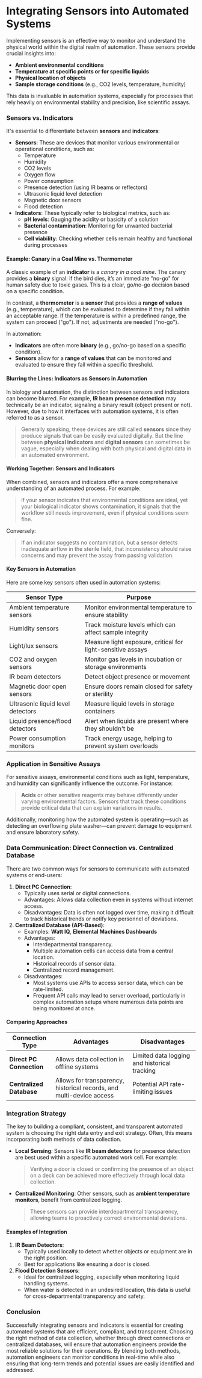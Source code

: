 # Integrating Sensors into Automated Systems

Implementing sensors is an effective way to monitor and understand the physical world within the digital realm of automation. These sensors provide crucial insights into:

* **Ambient environmental conditions**
* **Temperature at specific points or for specific liquids**
* **Physical location of objects**
* **Sample storage conditions** (e.g., CO2 levels, temperature, humidity)

This data is invaluable in automation systems, especially for processes that rely heavily on environmental stability and precision, like scientific assays.

### Sensors vs. Indicators

It's essential to differentiate between **sensors** and **indicators**:

* **Sensors**: These are devices that monitor various environmental or operational conditions, such as:
  * Temperature
  * Humidity
  * CO2 levels
  * Oxygen flow
  * Power consumption
  * Presence detection (using IR beams or reflectors)
  * Ultrasonic liquid level detection
  * Magnetic door sensors
  * Flood detection
* **Indicators**: These typically refer to biological metrics, such as:
  * **pH levels**: Gauging the acidity or basicity of a solution
  * **Bacterial contamination**: Monitoring for unwanted bacterial presence
  * **Cell viability**: Checking whether cells remain healthy and functional during processes

#### Example: Canary in a Coal Mine vs. Thermometer

A classic example of an **indicator** is a _canary in a coal mine_. The canary provides a **binary** signal: if the bird dies, it’s an immediate "no-go" for human safety due to toxic gases. This is a clear, go/no-go decision based on a specific condition.

In contrast, a **thermometer** is a **sensor** that provides a **range of values** (e.g., temperature), which can be evaluated to determine if they fall within an acceptable range. If the temperature is within a predefined range, the system can proceed ("go"). If not, adjustments are needed ("no-go").

In automation:

* **Indicators** are often more **binary** (e.g., go/no-go based on a specific condition).
* **Sensors** allow for a **range of values** that can be monitored and evaluated to ensure they fall within a specific threshold.

#### Blurring the Lines: Indicators as Sensors in Automation

In biology and automation, the distinction between sensors and indicators can become blurred. For example, **IR beam presence detection** may technically be an indicator, signaling a binary result (object present or not). However, due to how it interfaces with automation systems, it is often referred to as a sensor.

> Generally speaking, these devices are still called **sensors** since they produce signals that can be easily evaluated digitally. But the line between **physical indicators** and **digital sensors** can sometimes be vague, especially when dealing with both physical and digital data in an automated environment.

#### Working Together: Sensors and Indicators

When combined, sensors and indicators offer a more comprehensive understanding of an automated process. For example:

> If your sensor indicates that environmental conditions are ideal, yet your biological indicator shows contamination, it signals that the workflow still needs improvement, even if physical conditions seem fine.

Conversely:

> If an indicator suggests no contamination, but a sensor detects inadequate airflow in the sterile field, that inconsistency should raise concerns and may prevent the assay from passing validation.

#### Key Sensors in Automation

Here are some key sensors often used in automation systems:

| Sensor Type                       | Purpose                                                     |
| --------------------------------- | ----------------------------------------------------------- |
| Ambient temperature sensors       | Monitor environmental temperature to ensure stability       |
| Humidity sensors                  | Track moisture levels which can affect sample integrity     |
| Light/lux sensors                 | Measure light exposure, critical for light-sensitive assays |
| CO2 and oxygen sensors            | Monitor gas levels in incubation or storage environments    |
| IR beam detectors                 | Detect object presence or movement                          |
| Magnetic door open sensors        | Ensure doors remain closed for safety or sterility          |
| Ultrasonic liquid level detectors | Measure liquid levels in storage containers                 |
| Liquid presence/flood detectors   | Alert when liquids are present where they shouldn't be      |
| Power consumption monitors        | Track energy usage, helping to prevent system overloads     |

### Application in Sensitive Assays

For sensitive assays, environmental conditions such as light, temperature, and humidity can significantly influence the outcome. For instance:

> **Acids** or other sensitive reagents may behave differently under varying environmental factors. Sensors that track these conditions provide critical data that can explain variations in results.

Additionally, monitoring how the automated system is operating—such as detecting an overflowing plate washer—can prevent damage to equipment and ensure laboratory safety.

### Data Communication: Direct Connection vs. Centralized Database

There are two common ways for sensors to communicate with automated systems or end-users:

1. **Direct PC Connection**:
   * Typically uses serial or digital connections.
   * Advantages: Allows data collection even in systems without internet access.
   * Disadvantages: Data is often not logged over time, making it difficult to track historical trends or notify key personnel of deviations.
2. **Centralized Database (API-Based)**:
   * Examples: **Watt IQ**, **Elemental Machines Dashboards**
   * Advantages:
     * Interdepartmental transparency.
     * Multiple automation cells can access data from a central location.
     * Historical records of sensor data.
     * Centralized record management.
   * Disadvantages:
     * Most systems use APIs to access sensor data, which can be rate-limited.
     * Frequent API calls may lead to server overload, particularly in complex automation setups where numerous data points are being monitored at once.

#### Comparing Approaches

| Connection Type          | Advantages                                                           | Disadvantages                                |
| ------------------------ | -------------------------------------------------------------------- | -------------------------------------------- |
| **Direct PC Connection** | Allows data collection in offline systems                            | Limited data logging and historical tracking |
| **Centralized Database** | Allows for transparency, historical records, and multi-device access | Potential API rate-limiting issues           |

### Integration Strategy

The key to building a compliant, consistent, and transparent automated system is choosing the right data entry and exit strategy. Often, this means incorporating both methods of data collection.

*   **Local Sensing**: Sensors like **IR beam detectors** for presence detection are best used within a specific automated work cell. For example:

    > Verifying a door is closed or confirming the presence of an object on a deck can be achieved more effectively through local data collection.
*   **Centralized Monitoring**: Other sensors, such as **ambient temperature monitors**, benefit from centralized logging.

    > These sensors can provide interdepartmental transparency, allowing teams to proactively correct environmental deviations.

#### Examples of Integration

1. **IR Beam Detectors**:
   * Typically used locally to detect whether objects or equipment are in the right position.
   * Best for applications like ensuring a door is closed.
2. **Flood Detection Sensors**:
   * Ideal for centralized logging, especially when monitoring liquid handling systems.
   * When water is detected in an undesired location, this data is useful for cross-departmental transparency and safety.

### Conclusion

Successfully integrating sensors and indicators is essential for creating automated systems that are efficient, compliant, and transparent. Choosing the right method of data collection, whether through direct connections or centralized databases, will ensure that automation engineers provide the most reliable solutions for their operations. By blending both methods, automation engineers can monitor conditions in real-time while also ensuring that long-term trends and potential issues are easily identified and addressed.
